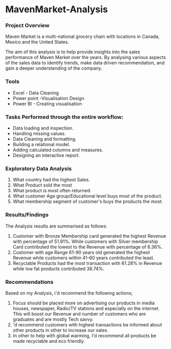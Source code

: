 # MavenMarket-Analysis

### Project Overview

Maven Market is a multi-national grocery chain with locations in Canada, Mexico and the United States.

The aim of this analysis is to help provide insights into the sales performance of Maven Market over the years. By analysing various aspects of the sales data to identify trends, make data driven recommendation, and gain a deeper understanding of the company.

### Tools

- Excel - Data Cleaning
- Power point -Visualisation Design
- Power BI - Creating visualisation

### Tasks Performed through the entire workflow: 

- Data loading and inspection.
- Handling missing values.
- Data Cleaning and formatting.
- Building a relational model.
- Adding calculated columns and measures.
- Designing an interactive report.

### Exploratory Data Analysis
1. What country had the highest Sales.
2. What Product sold the most
3. What product is most often returned.
4. What customer Age group/Educational level buys most of the product.
5. What membership segment of customer's buys the products the most.

### Results/Findings
The Analysis results are summarised as follows:
1. Customer with Bronze Membership card generated the highest Revenue with percentage of  51.91%. While customers with Silver membership Card contributed the lowest to the Revenue with percentage of 8.36%.
2. Customer with age Range 61-90 years old generated the highest Revenue while customers within 41-60 years contributed the least.
3. Recyclable Products had the most transaction with 61.28% in Revenue while low fat products contributed 38.74%.

### Recommendations
Based on my Analysis, i'd recommend the following actions;
1. Focus should be placed more on advertising our products in media houses, newspaper, Radio/TV stations and especially on the internet. This will boost our Revenue and number of customers who are graduates and are mostly Tech savvy.
2. 'd recommend customers with highest transactions be informed about other products in other to increase our sales.
3. In other to help with global warming, I'd recommend all products be made recyclable and eco friendly.



